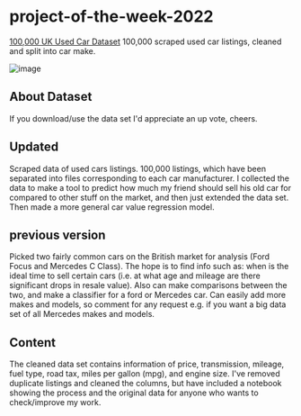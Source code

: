# project-of-the-week-2022

[100,000 UK Used Car Dataset](https://www.kaggle.com/datasets/adityadesai13/used-car-dataset-ford-and-mercedes)
100,000 scraped used car listings, cleaned and split into car make.

![image](https://user-images.githubusercontent.com/82657966/208224757-0e7681c2-c59b-4320-878e-878c268b6e67.png)

## About Dataset
If you download/use the data set I'd appreciate an up vote, cheers.

## Updated
Scraped data of used cars listings. 100,000 listings, which have been separated into files corresponding to each car manufacturer. I collected the data to make a tool to predict how much my friend should sell his old car for compared to other stuff on the market, and then just extended the data set. Then made a more general car value regression model.

## previous version

Picked two fairly common cars on the British market for analysis (Ford Focus and Mercedes C Class). The hope is to find info such as: when is the ideal time to sell certain cars (i.e. at what age and mileage are there significant drops in resale value). Also can make comparisons between the two, and make a classifier for a ford or Mercedes car. Can easily add more makes and models, so comment for any request e.g. if you want a big data set of all Mercedes makes and models.

## Content
The cleaned data set contains information of price, transmission, mileage, fuel type, road tax, miles per gallon (mpg), and engine size. I've removed duplicate listings and cleaned the columns, but have included a notebook showing the process and the original data for anyone who wants to check/improve my work.

